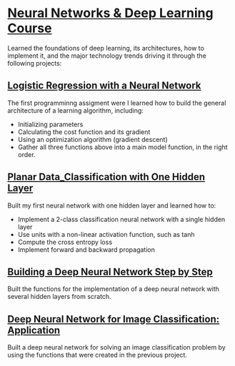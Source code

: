 
# [Neural Networks & Deep Learning Course](https://github.com/Omar-Martinez/Deep-Learning-Specialization/tree/master/1.%20Neural%20Networks%20%26%20Deep%20Learning%20Course)

Learned the foundations of deep learning, its architectures, how to implement it, and the major technology trends driving it through the following projects:

## [Logistic Regression with a Neural Network](https://github.com/Omar-Martinez/Deep-Learning-Specialization/blob/master/1.%20Neural%20Networks%20%26%20Deep%20Learning%20Course/Week%202/Logistic%20Regression%20as%20a%20Neural%20Network/Logistic_Regression_with_a_Neural_Network_mindset_v6a.ipynb)
The first programminng assigment were I learned how to build the general architecture of a learning algorithm, including:
- Initializing parameters
- Calculating the cost function and its gradient
- Using an optimization algorithm (gradient descent)
- Gather all three functions above into a main model function, in the right order.

## [Planar Data_Classification with One Hidden Layer](https://github.com/Omar-Martinez/Deep-Learning-Specialization/blob/master/1.%20Neural%20Networks%20%26%20Deep%20Learning%20Course/Week%203/Planar%20data%20classification%20with%20one%20hidden%20layer/Planar_data_classification_with_onehidden_layer_v6c.ipynb)
Built my first neural network with one hidden layer and learned how to:
- Implement a 2-class classification neural network with a single hidden layer
- Use units with a non-linear activation function, such as tanh
- Compute the cross entropy loss
- Implement forward and backward propagation

## [Building a Deep Neural Network Step by Step](https://github.com/Omar-Martinez/Deep-Learning-Specialization/blob/master/1.%20Neural%20Networks%20%26%20Deep%20Learning%20Course/Week%204/Building%20your%20Deep%20Neural%20Network%20-%20Step%20by%20Step/Building_your_Deep_Neural_Network_Step_by_Step_v8a.ipynb)
Built the functions for the implementation of a deep neural network with several hidden layers from scratch. 

## [Deep Neural Network for Image Classification: Application](https://github.com/Omar-Martinez/Deep-Learning-Specialization/blob/master/1.%20Neural%20Networks%20%26%20Deep%20Learning%20Course/Week%204/Deep%20Neural%20Network%20Application:%20Image%20Classification/Deep%20Neural%20Network%20-%20Application%20v8.ipynb)
Built a deep neural network for solving an image classification problem by using the functions that were created in the previous project.
